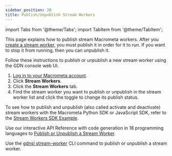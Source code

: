 ```yaml
---
sidebar_position: 20
title: Publish/Unpublish Stream Workers
---
```

import Tabs from '@theme/Tabs';
import TabItem from '@theme/TabItem';

This page explains how to publish stream Macrometa workers. After you [create a stream worker](create-stream-worker), you must publish it in order for it to run. If you want to stop it from running, then you can unpublish it.

<Tabs groupId="operating-systems">
<TabItem value="console" label="Web Console">

Follow these instructions to publish or unpublish a new stream worker using the GDN console web UI.

1. [Log in to your Macrometa account](https://auth.paas.macrometa.io/).
2. Click **Stream Workers**.
3. Click the **Stream Workers** tab.
4. Find the stream worker you want to publish or unpublish in the stream worker list and click the toggle to change its publish status.

</TabItem>
<TabItem value="sdk" label="SDK">

To see how to publish and unpublish (also called activate and deactivate) stream workers with the Macrometa Python SDK or JavaScript SDK, refer to the [Stream Workers SDK Example](../examples/stream-workers-sdk-example#step-4-activate-and-deactivate-stream-worker).

</TabItem>
<TabItem value="api" label="REST API">

Use our interactive API Reference with code generation in 18 programming languages to [Publish or Unpublish a Stream Worker](https://www.macrometa.com/docs/api#/operations/enableApplication).

</TabItem>
<TabItem value="cli" label="CLI">

Use the [gdnsl stream-worker](../../cli/stream-workers-cli) CLI command to publish or unpublish a stream worker.

</TabItem>
</Tabs>
